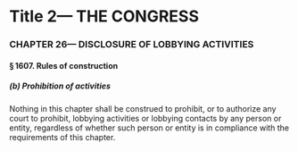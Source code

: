 
# Title 2— THE CONGRESS
### CHAPTER 26— DISCLOSURE OF LOBBYING ACTIVITIES
#### § 1607. Rules of construction
##### (b) Prohibition of activities

Nothing in this chapter shall be construed to prohibit, or to authorize any court to prohibit, lobbying activities or lobbying contacts by any person or entity, regardless of whether such person or entity is in compliance with the requirements of this chapter.
